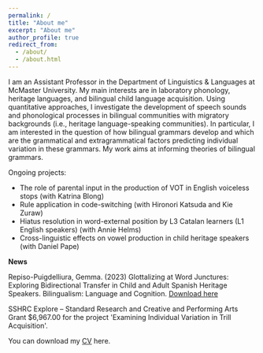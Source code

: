 ```yaml
---
permalink: /
title: "About me"
excerpt: "About me"
author_profile: true
redirect_from: 
  - /about/
  - /about.html
---
```



I am an Assistant Professor in the Department of Linguistics & Languages at McMaster University. My main interests are in laboratory phonology, heritage languages, and bilingual child language acquisition. Using quantitative approaches, I investigate the development of speech sounds and phonological processes in bilingual communities with migratory backgrounds (i.e., heritage language-speaking communities). In particular, I am interested in the question of how bilingual grammars develop and which are the grammatical and extragrammatical factors predicting individual variation in these grammars. My work aims at informing theories of bilingual grammars.

Ongoing projects:

- The role of parental input in the production of VOT in English voiceless stops (with Katrina Blong)
- Rule application in code-switching (with Hironori Katsuda and Kie Zuraw)
- Hiatus resolution in word-external position by L3 Catalan learners (L1 English speakers) (with Annie Helms)
- Cross-linguistic effects on vowel production in child heritage speakers (with Daniel Pape)

**News**

Repiso-Puigdelliura, Gemma. (2023) Glottalizing at Word Junctures:
Exploring Bidirectional Transfer in Child and Adult Spanish Heritage Speakers. Bilingualism:
Language and Cognition. [Download here](https://www.cambridge.org/core/journals/bilingualism-language-and-cognition/article/glottalizing-at-word-junctures-exploring-bidirectional-transfer-in-child-and-adult-spanish-heritage-speakers/A0EFAEBC7B352F8479AD79DCDA0F6622)


 SSHRC Explore – Standard Research and Creative and Performing Arts Grant $6,967.00 for the project 'Examining Individual Variation in Trill Acquisition'.

You can download my [CV](https://gemmarepiso.github.io/files/CV.pdf?raw=true) here. 
